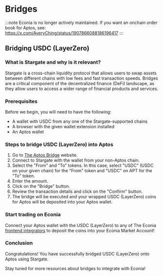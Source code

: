 # Bridges

:::note
Econia is no longer actively maintained. If you want an onchain order book for
Aptos, see: https://x.com/AveryChing/status/1907866088186196417
:::

## Bridging USDC (LayerZero)

### What is Stargate and why is it relevant?

Stargate is a cross-chain liquidity protocol that allows users to swap assets between different chains with low fees and fast transaction speeds.
Bridges are a critical component of the decentralized finance (DeFi) landscape, as they allow users to access a wider range of financial products and services.

### Prerequisites

Before we begin, you will need to have the following:

- A wallet with USDC from any one of the Stargate-supported chains
- A browser with the given wallet extension installed
- An Aptos wallet

### Steps to bridge USDC (LayerZero) into Aptos

1. Go to [The Aptos Bridge](https://theaptosbridge.com) website.
1. Connect to Stargate with the wallet from your non-Aptos chain.
1. Select the "From" and "To" tokens.
   In this case, select "USDC" (USDC on your given chain) for the "From" token and "USDC" on APT for the "To" token.
1. Enter the amount.
1. Click on the "Bridge" button.
1. Review the transaction details and click on the "Confirm" button.
1. The bridge will be executed and your wrapped USDC (LayerZero) coins for Aptos will be deposited into your Aptos wallet.

### Start trading on Econia

Connect your Aptos wallet with the USDC (LayerZero) to any of The Econia [frontend integrators](https://econia.org/explore) to deposit the coins into your Econia Market Account!

### Conclusion

Congratulations! You have successfully bridged USDC (LayerZero) onto Aptos using Stargate.

Stay tuned for more resources about bridges to integrate with Econia!
